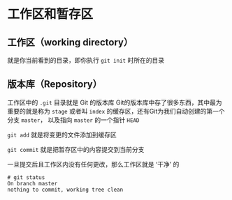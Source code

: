 # 工作区和暂存区

## 工作区（working directory）
就是你当前看到的目录，即你执行 `git init` 时所在的目录

## 版本库（Repository）
工作区中的 `.git` 目录就是 Git 的版本库
Git的版本库中存了很多东西，其中最为重要的就是称为 `stage` 或者叫 `index` 的缓存区，还有Git为我们自动创建的第一个分支 `master`， 以及指向 `master` 的一个指针 `HEAD`

`git add` 就是将变更的文件添加到缓存区

`git commit` 就是把暂存区中的内容提交到当前分支

一旦提交后且工作区内没有任何更改，那么工作区就是 ‘干净’ 的
```
# git status
On branch master
nothing to commit, working tree clean
```
